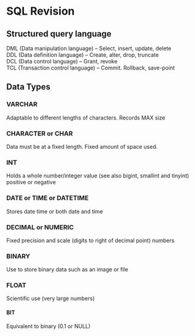 # SQL Revision

## Structured query language
DML (Data manipulation language) – Select, insert, update, delete  
DDL (Data definition language) – Create, alter, drop, truncate  
DCL (Data control language) – Grant, revoke  
TCL (Transaction control language) – Commit. Rollback, save-point  

## Data Types
### VARCHAR  
Adaptable to different lengths of characters. Records MAX size  
### CHARACTER or CHAR  
Data must be at a fixed length. Fixed amount of space used.  
### INT  
Holds a whole number/integer value (see also bigint, smallint and tinyint) positive or negative  
### DATE or TIME or DATETIME  
Stores date time or both date and time  
### DECIMAL or NUMERIC  
Fixed precision and scale (digits to right of decimal point) numbers  
### BINARY  
Use to store binary data such as an image or file  
### FLOAT  
Scientific use (very large numbers)  
#### BIT  
Equivalent to binary (0.1 or NULL)  
